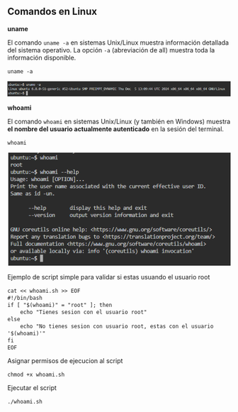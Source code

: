 

## Comandos en Linux

**uname**

El comando `uname -a` en sistemas Unix/Linux muestra información detallada del sistema operativo. La opción `-a` (abreviación de all) muestra toda la información disponible.

```markdown
uname -a
```
![alt text](image.png)

**whoami**

El comando `whoami` en sistemas Unix/Linux (y también en Windows) muestra **el nombre del usuario actualmente autenticado** en la sesión del terminal.

```markdown
whoami
```
![alt text](image-1.png)

Ejemplo de script simple para validar si estas usuando el usuario root

```
cat << whoami.sh >> EOF
#!/bin/bash
if [ "$(whoami)" = "root" ]; then
    echo "Tienes sesion con el usuario root"
else
    echo "No tienes sesion con usuario root, estas con el usuario '$(whoami)'"
fi
EOF
```

Asignar permisos de ejecucion al script
```
chmod +x whoami.sh
```

Ejecutar el script
```
./whoami.sh
```